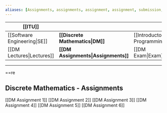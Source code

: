 ```yaml
---
aliases: [Assignments, assignments, assignment, assignment, submission, Submission]
---
```


| **[[ITU]]**                  |                                     |                                  |
| ---------------------------- | ----------------------------------- | -------------------------------- |
| [[Software Engineering\|SE]] | **[[Discrete Mathematics\|DM]]**    | [[Introductory Programming\|IP]] |
| [[DM Lectures\|Lectures]]    | **[[DM Assignments\|Assignments]]** | [[DM Exam\|Exam]]                |

---
==re
## Discrete Mathematics - Assignments

[[DM Assignment 1]]
[[DM Assignment 2]]
[[DM Assignment 3]]
[[DM Assignment 4]]
[[DM Assignment 5]]
[[DM Assignment 6]]

